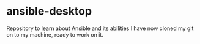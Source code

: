 # ansible-desktop
Repository to learn about Ansible and its abilities
I have now cloned my git on to my machine, ready to work on it.
